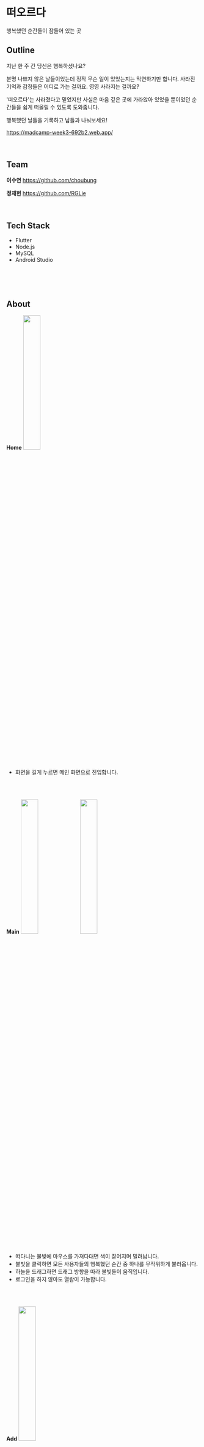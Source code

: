 # 떠오르다
행복했던 순간들이 잠들어 있는 곳

## Outline
지난 한 주 간 당신은 행복하셨나요?

분명 나쁘지 않은 날들이었는데 정작 무슨 일이 있었는지는 막연하기만 합니다.
사라진 기억과 감정들은 어디로 가는 걸까요. 영영 사라지는 걸까요?

'떠오르다'는 사라졌다고 믿었지만 사실은 마음 깊은 곳에 가라앉아 있었을 뿐이었던 순간들을 쉽게 떠올릴 수 있도록 도와줍니다.

행복했던 날들을 기록하고 남들과 나눠보세요!

https://madcamp-week3-692b2.web.app/
<br/>
<br/>
<br/>

## Team
**이수연** https://github.com/choubung

**정재현** https://github.com/RGLie
<br/>
<br/>
<br/>

## Tech Stack
- Flutter
- Node.js
- MySQL
- Android Studio
<br/>
<br/>
<br/>

## About
**Home**
<img width="30%" src="https://github.com/user-attachments/assets/f6b0c287-e4c5-4b0a-8d42-48e4f149199e"/>
- 화면을 길게 누르면 메인 화면으로 진입합니다.
<br/>
<br/>

**Main**
<img width="30%" src="https://github.com/user-attachments/assets/cbbf42f2-56b6-4698-87b8-12412ee74589"/>
<img width="30%" src="https://github.com/user-attachments/assets/61c4fc4d-5aea-4a8c-837e-de09c69cbe47"/>
- 떠다니는 불빛에 마우스를 가져다대면 색이 짙어지며 밀려납니다.
- 불빛을 클릭하면 모든 사용자들의 행복했던 순간 중 하나를 무작위하게 불러옵니다.
- 하늘을 드래그하면 드래그 방향을 따라 불빛들이 움직입니다.
- 로그인을 하지 않아도 열람이 가능합니다.
<br/>
<br/>

**Add**
<img width="30%" src="https://github.com/user-attachments/assets/c93cd617-9445-493e-9197-496036d610fa"/>

- 행복했던 순간을 기록할 수 있습니다.
- 내용과 날짜만으로 간단히 메모를 추가해보세요.
- 토글 버튼으로 ‘나만보기’ 여부를 선택할 수 있습니다.
    - ‘나만보기’한 메모는 타인에게 공개되지 않습니다.
- 로그인이 필요합니다.
<br/>
<br/>

**My page**
<img width="30%" src="https://github.com/user-attachments/assets/3c790c43-6a39-4540-a594-ca7d8d35f969"/>
<img width="30%" src="https://github.com/user-attachments/assets/61c4fc4d-5aea-4a8c-837e-de09c69cbe47"/>
<img width="30%" src="https://github.com/user-attachments/assets/61c4fc4d-5aea-4a8c-837e-de09c69cbe47"/>
- my page 버튼을 누르면 회원가입/로그인 화면으로 연결됩니다.
- 로그인 후 내가 작성했던 모든 메모들을 모아볼 수 있습니다.
- 메모를 삭제할 수 있습니다.
<br/>
<br/>
<br/>
